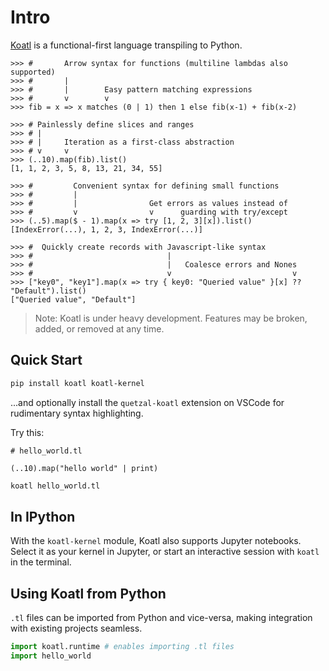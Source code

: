 # Intro

[Koatl](https://github.com/skkestrel/koatl) is a functional-first language transpiling to Python.

```koatl
>>> #       Arrow syntax for functions (multiline lambdas also supported)
>>> #       |
>>> #       |        Easy pattern matching expressions
>>> #       v        v
>>> fib = x => x matches (0 | 1) then 1 else fib(x-1) + fib(x-2)

>>> # Painlessly define slices and ranges
>>> # |
>>> # |     Iteration as a first-class abstraction
>>> # v     v
>>> (..10).map(fib).list()
[1, 1, 2, 3, 5, 8, 13, 21, 34, 55]

>>> #         Convenient syntax for defining small functions
>>> #         |
>>> #         |                Get errors as values instead of
>>> #         v                v      guarding with try/except
>>> (..5).map($ - 1).map(x => try [1, 2, 3][x]).list()
[IndexError(...), 1, 2, 3, IndexError(...)]

>>> #  Quickly create records with Javascript-like syntax
>>> #                              |
>>> #                              |   Coalesce errors and Nones
>>> #                              v                           v
>>> ["key0", "key1"].map(x => try { key0: "Queried value" }[x] ?? "Default").list()
["Queried value", "Default"]
```

> Note: Koatl is under heavy development. Features may be broken, added, or removed at any time.

## Quick Start

```bash
pip install koatl koatl-kernel
```

...and optionally install the `quetzal-koatl` extension on VSCode for rudimentary syntax highlighting.

Try this:

```koatl
# hello_world.tl

(..10).map("hello world" | print)
```

```bash
koatl hello_world.tl
```

## In IPython

With the `koatl-kernel` module, Koatl also supports Jupyter notebooks.
Select it as your kernel in Jupyter, or start an interactive session with `koatl` in the terminal.

## Using Koatl from Python

`.tl` files can be imported from Python and vice-versa, making integration with existing projects seamless.

```python
import koatl.runtime # enables importing .tl files
import hello_world
```
